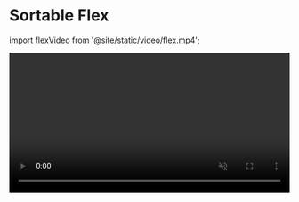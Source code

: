 # Sortable Flex

import flexVideo from '@site/static/video/flex.mp4';

<video autoPlay loop muted width="100%" src={flexVideo} />
